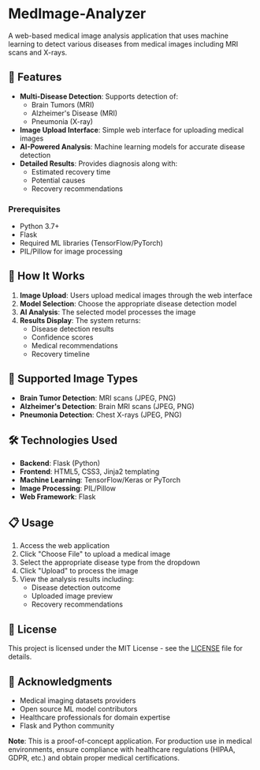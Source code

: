 # MedImage-Analyzer



A web-based medical image analysis application that uses machine learning to detect various diseases from medical images including MRI scans and X-rays.

## 🏥 Features

- **Multi-Disease Detection**: Supports detection of:
  - Brain Tumors (MRI)
  - Alzheimer's Disease (MRI)
  - Pneumonia (X-ray)
- **Image Upload Interface**: Simple web interface for uploading medical images
- **AI-Powered Analysis**: Machine learning models for accurate disease detection
- **Detailed Results**: Provides diagnosis along with:
  - Estimated recovery time
  - Potential causes
  - Recovery recommendations



### Prerequisites

- Python 3.7+
- Flask
- Required ML libraries (TensorFlow/PyTorch)
- PIL/Pillow for image processing



## 🔬 How It Works

1. **Image Upload**: Users upload medical images through the web interface
2. **Model Selection**: Choose the appropriate disease detection model
3. **AI Analysis**: The selected model processes the image
4. **Results Display**: The system returns:
   - Disease detection results
   - Confidence scores
   - Medical recommendations
   - Recovery timeline

## 🎯 Supported Image Types

- **Brain Tumor Detection**: MRI scans (JPEG, PNG)
- **Alzheimer's Detection**: Brain MRI scans (JPEG, PNG)
- **Pneumonia Detection**: Chest X-rays (JPEG, PNG)


## 🛠️ Technologies Used

- **Backend**: Flask (Python)
- **Frontend**: HTML5, CSS3, Jinja2 templating
- **Machine Learning**: TensorFlow/Keras or PyTorch
- **Image Processing**: PIL/Pillow
- **Web Framework**: Flask

## 📋 Usage

1. Access the web application
2. Click "Choose File" to upload a medical image
3. Select the appropriate disease type from the dropdown
4. Click "Upload" to process the image
5. View the analysis results including:
   - Disease detection outcome
   - Uploaded image preview
   - Recovery recommendations





## 📝 License

This project is licensed under the MIT License - see the [LICENSE](LICENSE) file for details.


## 🙏 Acknowledgments

- Medical imaging datasets providers
- Open source ML model contributors
- Healthcare professionals for domain expertise
- Flask and Python community



**Note**: This is a proof-of-concept application. For production use in medical environments, ensure compliance with healthcare regulations (HIPAA, GDPR, etc.) and obtain proper medical certifications.
